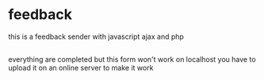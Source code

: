 # feedback

this is a feedback sender with javascript ajax and php 
##
everything are completed but this form won't work on localhost you have to upload it on an online server to make it work
